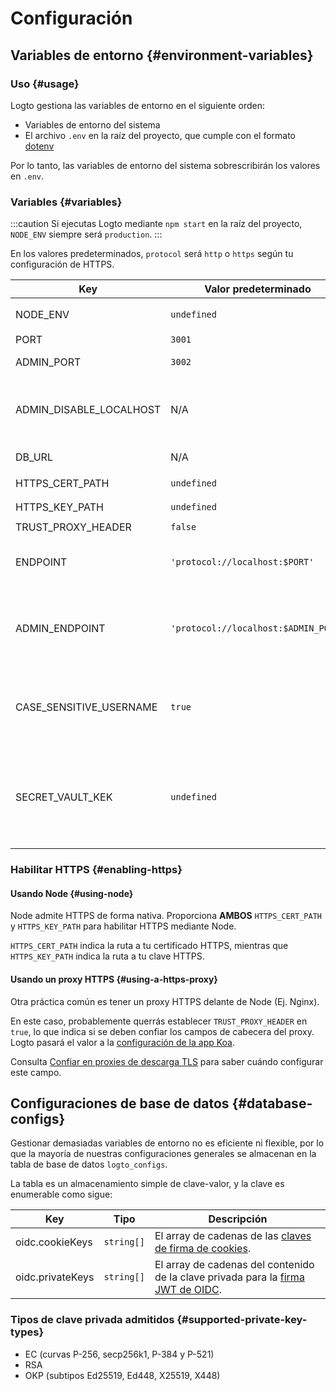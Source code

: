 # Configuración

## Variables de entorno {#environment-variables}

### Uso {#usage}

Logto gestiona las variables de entorno en el siguiente orden:

- Variables de entorno del sistema
- El archivo `.env` en la raíz del proyecto, que cumple con el formato [dotenv](https://github.com/motdotla/dotenv#readme)

Por lo tanto, las variables de entorno del sistema sobrescribirán los valores en `.env`.

### Variables {#variables}

:::caution
Si ejecutas Logto mediante `npm start` en la raíz del proyecto, `NODE_ENV` siempre será `production`.
:::

En los valores predeterminados, `protocol` será `http` o `https` según tu configuración de HTTPS.

| Key                     | Valor predeterminado                 | Tipo                                                     | Descripción                                                                                                                                                                                                                                                                                                                     |
| ----------------------- | ------------------------------------ | -------------------------------------------------------- | ------------------------------------------------------------------------------------------------------------------------------------------------------------------------------------------------------------------------------------------------------------------------------------------------------------------------------- |
| NODE_ENV                | `undefined`                          | <code>'production' &#124; 'test' &#124; undefined</code> | Qué tipo de entorno ejecuta Logto.                                                                                                                                                                                                                                                                                              |
| PORT                    | `3001`                               | `number`                                                 | El puerto local en el que Logto escucha.                                                                                                                                                                                                                                                                                        |
| ADMIN_PORT              | `3002`                               | `number`                                                 | El puerto local en el que escucha la Consola de Administración de Logto.                                                                                                                                                                                                                                                        |
| ADMIN_DISABLE_LOCALHOST | N/A                                  | <code>string &#124; boolean &#124; number</code>         | Establécelo en `1` o `true` para deshabilitar el puerto de la Consola de Administración. Si `ADMIN_ENDPOINT` no está configurado, deshabilitará completamente la Consola de Administración.                                                                                                                                     |
| DB_URL                  | N/A                                  | `string`                                                 | El [Postgres DSN](https://www.postgresql.org/docs/14/libpq-connect.html#id-1.7.3.8.3.6) para la base de datos de Logto.                                                                                                                                                                                                         |
| HTTPS_CERT_PATH         | `undefined`                          | <code>string &#124; undefined</code>                     | Consulta [Habilitar HTTPS](#enabling-https) para más detalles.                                                                                                                                                                                                                                                                  |
| HTTPS_KEY_PATH          | `undefined`                          | <code>string &#124; undefined</code>                     | Ídem.                                                                                                                                                                                                                                                                                                                           |
| TRUST_PROXY_HEADER      | `false`                              | `boolean`                                                | Ídem.                                                                                                                                                                                                                                                                                                                           |
| ENDPOINT                | `'protocol://localhost:$PORT'`       | `string`                                                 | Puedes especificar una URL con tu dominio personalizado para pruebas en línea o producción. Esto también afectará el valor del [identificador de emisor OIDC](https://openid.net/specs/openid-connect-core-1_0.html#IssuerIdentifier).                                                                                          |
| ADMIN_ENDPOINT          | `'protocol://localhost:$ADMIN_PORT'` | `string`                                                 | Puedes especificar una URL con tu dominio personalizado para producción (Ej. `ADMIN_ENDPOINT=https://admin.domain.com`). Esto también afectará el valor de los URI de redirección de la Consola de Administración.                                                                                                              |
| CASE_SENSITIVE_USERNAME | `true`                               | `boolean`                                                | Especifica si el nombre de usuario distingue entre mayúsculas y minúsculas. Ten cuidado al modificar este valor; los cambios no ajustarán automáticamente los datos existentes en la base de datos, requiriendo gestión manual.                                                                                                 |
| SECRET_VAULT_KEK        | `undefined`                          | `string`                                                 | La Clave de Cifrado de Claves (KEK) utilizada para cifrar las Claves de Cifrado de Datos (DEK) en el [Secret Vault](/secret-vault). Requerida para que el Secret Vault funcione correctamente. Debe ser una cadena codificada en base64. Se recomienda AES-256 (32 bytes). Ejemplo: `crypto.randomBytes(32).toString('base64')` |

### Habilitar HTTPS {#enabling-https}

#### Usando Node {#using-node}

Node admite HTTPS de forma nativa. Proporciona **AMBOS** `HTTPS_CERT_PATH` y `HTTPS_KEY_PATH` para habilitar HTTPS mediante Node.

`HTTPS_CERT_PATH` indica la ruta a tu certificado HTTPS, mientras que `HTTPS_KEY_PATH` indica la ruta a tu clave HTTPS.

#### Usando un proxy HTTPS {#using-a-https-proxy}

Otra práctica común es tener un proxy HTTPS delante de Node (Ej. Nginx).

En este caso, probablemente querrás establecer `TRUST_PROXY_HEADER` en `true`, lo que indica si se deben confiar los campos de cabecera del proxy. Logto pasará el valor a la [configuración de la app Koa](https://github.com/koajs/koa/blob/master/docs/api/index.md#settings).

Consulta [Confiar en proxies de descarga TLS](https://github.com/panva/node-oidc-provider/blob/main/docs/README.md#trusting-tls-offloading-proxies) para saber cuándo configurar este campo.

## Configuraciones de base de datos {#database-configs}

Gestionar demasiadas variables de entorno no es eficiente ni flexible, por lo que la mayoría de nuestras configuraciones generales se almacenan en la tabla de base de datos `logto_configs`.

La tabla es un almacenamiento simple de clave-valor, y la clave es enumerable como sigue:

| Key              | Tipo                  | Descripción                                                                                                                                       |
| ---------------- | --------------------- | ------------------------------------------------------------------------------------------------------------------------------------------------- |
| oidc.cookieKeys  | <code>string[]</code> | El array de cadenas de las [claves de firma de cookies](https://github.com/panva/node-oidc-provider/blob/main/docs/README.md#cookieskeys).        |
| oidc.privateKeys | <code>string[]</code> | El array de cadenas del contenido de la clave privada para la [firma JWT de OIDC](https://openid.net/specs/openid-connect-core-1_0.html#Signing). |

### Tipos de clave privada admitidos {#supported-private-key-types}

- EC (curvas P-256, secp256k1, P-384 y P-521)
- RSA
- OKP (subtipos Ed25519, Ed448, X25519, X448)
